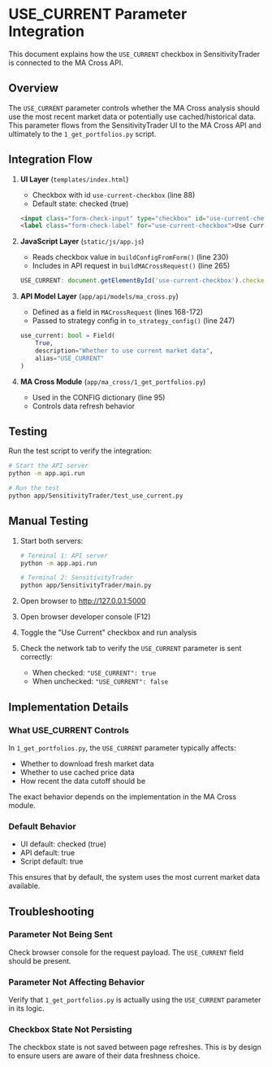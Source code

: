 # USE_CURRENT Parameter Integration

This document explains how the `USE_CURRENT` checkbox in SensitivityTrader is connected to the MA Cross API.

## Overview

The `USE_CURRENT` parameter controls whether the MA Cross analysis should use the most recent market data or potentially use cached/historical data. This parameter flows from the SensitivityTrader UI to the MA Cross API and ultimately to the `1_get_portfolios.py` script.

## Integration Flow

1. **UI Layer** (`templates/index.html`)
   - Checkbox with id `use-current-checkbox` (line 88)
   - Default state: checked (true)
   ```html
   <input class="form-check-input" type="checkbox" id="use-current-checkbox" checked>
   <label class="form-check-label" for="use-current-checkbox">Use Current</label>
   ```

2. **JavaScript Layer** (`static/js/app.js`)
   - Reads checkbox value in `buildConfigFromForm()` (line 230)
   - Includes in API request in `buildMACrossRequest()` (line 265)
   ```javascript
   USE_CURRENT: document.getElementById('use-current-checkbox').checked,
   ```

3. **API Model Layer** (`app/api/models/ma_cross.py`)
   - Defined as a field in `MACrossRequest` (lines 168-172)
   - Passed to strategy config in `to_strategy_config()` (line 247)
   ```python
   use_current: bool = Field(
       True,
       description="Whether to use current market data",
       alias="USE_CURRENT"
   )
   ```

4. **MA Cross Module** (`app/ma_cross/1_get_portfolios.py`)
   - Used in the CONFIG dictionary (line 95)
   - Controls data refresh behavior

## Testing

Run the test script to verify the integration:
```bash
# Start the API server
python -m app.api.run

# Run the test
python app/SensitivityTrader/test_use_current.py
```

## Manual Testing

1. Start both servers:
   ```bash
   # Terminal 1: API server
   python -m app.api.run
   
   # Terminal 2: SensitivityTrader
   python app/SensitivityTrader/main.py
   ```

2. Open browser to http://127.0.0.1:5000

3. Open browser developer console (F12)

4. Toggle the "Use Current" checkbox and run analysis

5. Check the network tab to verify the `USE_CURRENT` parameter is sent correctly:
   - When checked: `"USE_CURRENT": true`
   - When unchecked: `"USE_CURRENT": false`

## Implementation Details

### What USE_CURRENT Controls

In `1_get_portfolios.py`, the `USE_CURRENT` parameter typically affects:
- Whether to download fresh market data
- Whether to use cached price data
- How recent the data cutoff should be

The exact behavior depends on the implementation in the MA Cross module.

### Default Behavior

- UI default: checked (true)
- API default: true
- Script default: true

This ensures that by default, the system uses the most current market data available.

## Troubleshooting

### Parameter Not Being Sent
Check browser console for the request payload. The `USE_CURRENT` field should be present.

### Parameter Not Affecting Behavior
Verify that `1_get_portfolios.py` is actually using the `USE_CURRENT` parameter in its logic.

### Checkbox State Not Persisting
The checkbox state is not saved between page refreshes. This is by design to ensure users are aware of their data freshness choice.